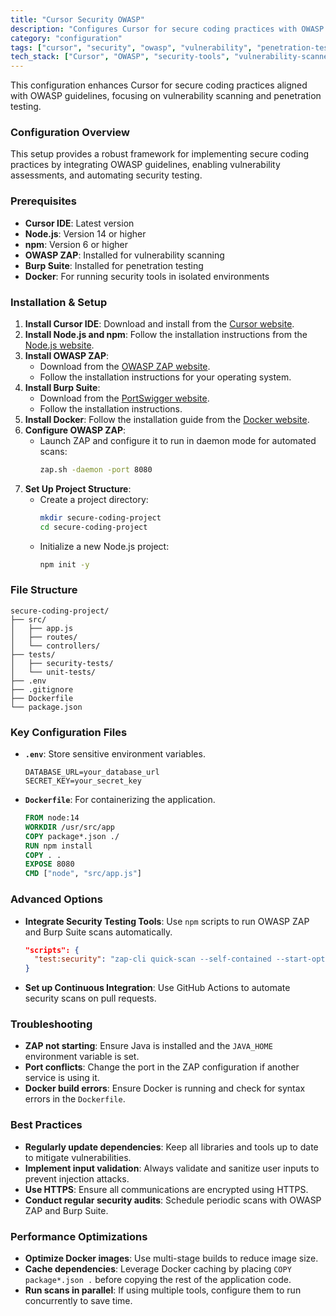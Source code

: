 ```yaml
---
title: "Cursor Security OWASP"
description: "Configures Cursor for secure coding practices with OWASP guidelines, vulnerability scanning, and penetration testing."
category: "configuration"
tags: ["cursor", "security", "owasp", "vulnerability", "penetration-testing", "secure-coding"]
tech_stack: ["Cursor", "OWASP", "security-tools", "vulnerability-scanners", "penetration-testing-tools"]
---
```


This configuration enhances Cursor for secure coding practices aligned with OWASP guidelines, focusing on vulnerability scanning and penetration testing.

### Configuration Overview
This setup provides a robust framework for implementing secure coding practices by integrating OWASP guidelines, enabling vulnerability assessments, and automating security testing.

### Prerequisites
- **Cursor IDE**: Latest version
- **Node.js**: Version 14 or higher
- **npm**: Version 6 or higher
- **OWASP ZAP**: Installed for vulnerability scanning
- **Burp Suite**: Installed for penetration testing
- **Docker**: For running security tools in isolated environments

### Installation & Setup
1. **Install Cursor IDE**: Download and install from the [Cursor website](https://cursor.software).
2. **Install Node.js and npm**: Follow the installation instructions from the [Node.js website](https://nodejs.org).
3. **Install OWASP ZAP**:
   - Download from the [OWASP ZAP website](https://www.zaproxy.org/download/).
   - Follow the installation instructions for your operating system.
4. **Install Burp Suite**:
   - Download from the [PortSwigger website](https://portswigger.net/burp).
   - Follow the installation instructions.
5. **Install Docker**: Follow the installation guide from the [Docker website](https://docs.docker.com/get-docker/).
6. **Configure OWASP ZAP**:
   - Launch ZAP and configure it to run in daemon mode for automated scans: 
     ```bash
     zap.sh -daemon -port 8080
     ```
7. **Set Up Project Structure**:
   - Create a project directory:
     ```bash
     mkdir secure-coding-project
     cd secure-coding-project
     ```
   - Initialize a new Node.js project:
     ```bash
     npm init -y
     ```

### File Structure
```
secure-coding-project/
├── src/
│   ├── app.js
│   ├── routes/
│   └── controllers/
├── tests/
│   ├── security-tests/
│   └── unit-tests/
├── .env
├── .gitignore
├── Dockerfile
└── package.json
```

### Key Configuration Files
- **`.env`**: Store sensitive environment variables.
  ```plaintext
  DATABASE_URL=your_database_url
  SECRET_KEY=your_secret_key
  ```

- **`Dockerfile`**: For containerizing the application.
  ```dockerfile
  FROM node:14
  WORKDIR /usr/src/app
  COPY package*.json ./
  RUN npm install
  COPY . .
  EXPOSE 8080
  CMD ["node", "src/app.js"]
  ```

### Advanced Options
- **Integrate Security Testing Tools**: Use `npm` scripts to run OWASP ZAP and Burp Suite scans automatically.
  ```json
  "scripts": {
    "test:security": "zap-cli quick-scan --self-contained --start-options '-config api.addrs.addr1=0.0.0.0' http://localhost:3000"
  }
  ```
- **Set up Continuous Integration**: Use GitHub Actions to automate security scans on pull requests.

### Troubleshooting
- **ZAP not starting**: Ensure Java is installed and the `JAVA_HOME` environment variable is set.
- **Port conflicts**: Change the port in the ZAP configuration if another service is using it.
- **Docker build errors**: Ensure Docker is running and check for syntax errors in the `Dockerfile`.

### Best Practices
- **Regularly update dependencies**: Keep all libraries and tools up to date to mitigate vulnerabilities.
- **Implement input validation**: Always validate and sanitize user inputs to prevent injection attacks.
- **Use HTTPS**: Ensure all communications are encrypted using HTTPS.
- **Conduct regular security audits**: Schedule periodic scans with OWASP ZAP and Burp Suite.

### Performance Optimizations
- **Optimize Docker images**: Use multi-stage builds to reduce image size.
- **Cache dependencies**: Leverage Docker caching by placing `COPY package*.json .` before copying the rest of the application code.
- **Run scans in parallel**: If using multiple tools, configure them to run concurrently to save time.